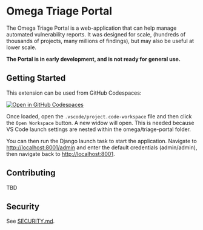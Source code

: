 # Omega Triage Portal

The Omega Triage Portal is a web-application that can help manage automated vulnerability reports.
It was designed for scale, (hundreds of thousands of projects, many millions of findings),
but may also be useful at lower scale.

**The Portal is in early development, and is not ready for general use.**

## Getting Started

This extension can be used from GitHub Codespaces:

[![Open in GitHub Codespaces](https://github.com/codespaces/badge.svg)](https://github.com/codespaces/new?machine=basicLinux32gb&repo=426394209&ref=scovetta%2Fadd-triage-portal&location=WestUs2&devcontainer_path=.devcontainer%2Ftriage-portal%2Fdevcontainer.json)

Once loaded, open the `.vscode/project.code-workspace` file and then click the `Open Workspace`
button. A new widow will open. This is needed because VS Code launch settings are nested
within the omega/triage-portal folder.

You can then run the Django launch task to start the application. Navigate to
<http://localhost:8001/admin> and enter the default credentials (admin/admin), then
navigate back to <http://localhost:8001>.

## Contributing

TBD

## Security

See [SECURITY.md](https://github.com/ossf/alpha-omega/blob/main/SECURITY.md).

